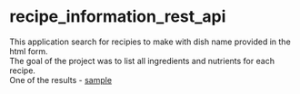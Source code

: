 # recipe_information_rest_api
This application search for recipies to make with dish name provided in the html form. <br>
The goal of the project was to list all ingredients and nutrients for each recipe. <br>
One of the results - [sample](example.pdf)
